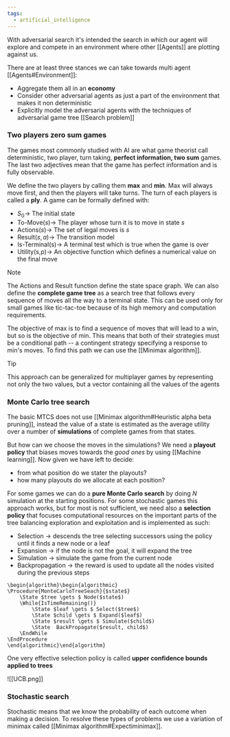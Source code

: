 ```yaml
---
tags:
  - artificial_intelligence
---
```

With adversarial search it's intended the search in which our agent will explore and compete in an environment where other [[Agents]] are plotting against us.

There are at least three stances we can take towards multi agent [[Agents#Environment]]:
- Aggregate them all in an **economy**
- Consider other adversarial agents as just a part of the environment that makes it non deterministic
- Explicitly model the adversarial agents with the techniques of adversarial game tree [[Search problem]]
### Two players zero sum games

The games most commonly studied with AI are what game theorist call deterministic, two player, turn taking, **perfect information, two sum** games. The last two adjectives mean that the game has perfect information and is fully observable.

We define the two players by calling them **max** and **min**. Max will always move first, and then the players will take turns. The turn of each players is called a **ply**. A game can be formally defined with:
- $S_{0}\to$ The initial state
- $\text{To-Move}(s) \to$ The player whose turn it is to move in state $s$
- $\text{Actions}(s) \to$ The set of legal moves is $s$ 
- $\text{Result}(s, a)\to$ The transition model
- $\text{Is-Terminal(s)}\to$ A terminal test which is true when the game is over
- $\text{Utility(s,p)}\to$ An objective function which defines a numerical value on the final move

>[!note]
>The $\text{Actions}$ and $\text{Result}$ function define the state space graph. We can also define the **complete game tree** as a search tree that follows every sequence of moves all the way to a terminal state. This can be used only for small games like tic-tac-toe because of its high memory and computation requirements.

The objective of max is to find a sequence of moves that will lead to a win, but so is the objective of min. This means that both of their strategies must be a conditional path -- a contingent strategy specifying a response to min's moves. To find this path we can use the [[Minimax algorithm]].

>[!tip]
>This approach can be generalized for multiplayer games by representing not only the two values, but a vector containing all the values of the agents
### Monte Carlo tree search

The basic MTCS does not use [[Minimax algorithm#Heuristic alpha beta pruning]], instead the value of a state is estimated as the average utility over a number of **simulations** of complete games from that states.

But how can we choose the moves in the simulations? We need a **playout policy** that biases moves towards the *good ones* by using [[Machine learning]]. Now given we have left to decide:
- from what position do we stater the playouts?
- how many playouts do we allocate at each position?

For some games we can do a **pure Monte Carlo search** by doing $N$ simulation at the starting positions. For some stochastic games this approach works, but for most is not sufficient, we need also a **selection policy** that focuses computational resources on the important parts of the tree balancing exploration and exploitation and is implemented as such:
- Selection $\to$ descends the tree selecting successors using the policy until it finds a new node or a leaf
- Expansion $\to$ if the node is not the goal, it will expand the tree
- Simulation $\to$ simulate the game from the current node
- Backpropagation $\to$ the reward is used to update all the nodes visited during the previous steps
```pseudo
\begin{algorithm}\begin{algorithmic}
\Procedure{MonteCarloTreeSeach}{$state$}
	\State $tree \gets $ Node($state$)
	\While{IsTimeRemaining()}
		\State $leaf \gets $ Select($tree$)
		\State $child \gets $ Expand($leaf$)
		\State $result \gets $ Simulate($child$)
		\State  BackPropagate($result, child$)
	\EndWhile
\EndProcedure
\end{algorithmic}\end{algorithm}
```
One very effective selection policy is called **upper confidence bounds applied to trees**

![[UCB.png]]

### Stochastic search

Stochastic means that we know the probability of each outcome when making a decision. To resolve these types of problems we use a variation of minimax called [[Minimax algorithm#Expectiminimax]].
